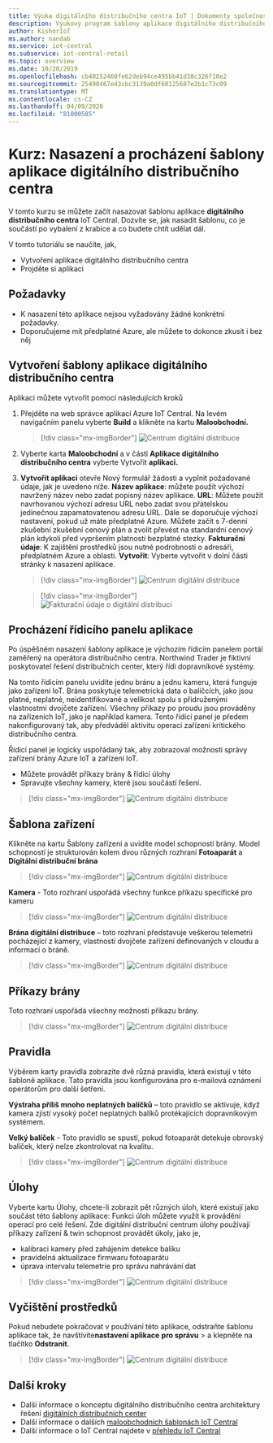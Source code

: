 ```yaml
---
title: Výuka digitálního distribučního centra IoT | Dokumenty společnosti Microsoft
description: Výukový program šablony aplikace digitálního distribučního centra pro IoT Central
author: KishorIoT
ms.author: nandab
ms.service: iot-central
ms.subservice: iot-central-retail
ms.topic: overview
ms.date: 10/20/2019
ms.openlocfilehash: cb40252460fe62deb94ce495bb41d38c326f10e2
ms.sourcegitcommit: 25490467e43cbc3139a0df60125687e2b1c73c09
ms.translationtype: MT
ms.contentlocale: cs-CZ
ms.lasthandoff: 04/09/2020
ms.locfileid: "81000585"
---
```

# <a name="tutorial-deploy-and-walk-through-a-digital-distribution-center-application-template"></a>Kurz: Nasazení a procházení šablony aplikace digitálního distribučního centra



V tomto kurzu se můžete začít nasazovat šablonu aplikace **digitálního distribučního centra** IoT Central. Dozvíte se, jak nasadit šablonu, co je součástí po vybalení z krabice a co budete chtít udělat dál.

V tomto tutoriálu se naučíte, jak, 
* Vytvoření aplikace digitálního distribučního centra 
* Projděte si aplikaci 

## <a name="prerequisites"></a>Požadavky
* K nasazení této aplikace nejsou vyžadovány žádné konkrétní požadavky.
* Doporučujeme mít předplatné Azure, ale můžete to dokonce zkusit i bez něj

## <a name="create-digital-distribution-center-application-template"></a>Vytvoření šablony aplikace digitálního distribučního centra

Aplikaci můžete vytvořit pomocí následujících kroků

1. Přejděte na web správce aplikací Azure IoT Central. Na levém navigačním panelu vyberte **Build** a klikněte na kartu **Maloobchodní.**

    > [!div class="mx-imgBorder"]
    > ![Centrum digitální distribuce](./media/tutorial-iot-central-ddc/iotc-retail-homepage.png)

2. Vyberte karta **Maloobchodní** a v části **Aplikace digitálního distribučního centra** vyberte Vytvořit **aplikaci.**

3. **Vytvořit aplikaci** otevře Nový formulář žádosti a vyplnit požadované údaje, jak je uvedeno níže.
   **Název aplikace**: můžete použít výchozí navržený název nebo zadat popisný název aplikace.
   **URL**: Můžete použít navrhovanou výchozí adresu URL nebo zadat svou přátelskou jedinečnou zapamatovatenou adresu URL. Dále se doporučuje výchozí nastavení, pokud už máte předplatné Azure. Můžete začít s 7-denní zkušební zkušební cenový plán a zvolit převést na standardní cenový plán kdykoli před vypršením platnosti bezplatné stezky.
   **Fakturační údaje**: K zajištění prostředků jsou nutné podrobnosti o adresáři, předplatném Azure a oblasti.
   **Vytvořit**: Vyberte vytvořit v dolní části stránky k nasazení aplikace.

    > [!div class="mx-imgBorder"]
    > ![Centrum digitální distribuce](./media/tutorial-iot-central-ddc/ddc-create.png)

    > [!div class="mx-imgBorder"]
    > ![Fakturační údaje o digitální distribuci](./media/tutorial-iot-central-ddc/ddc-create-billinginfo.png)

## <a name="walk-through-the-application-dashboard"></a>Procházení řídicího panelu aplikace 

Po úspěšném nasazení šablony aplikace je výchozím řídicím panelem portál zaměřený na operátora distribučního centra. Northwind Trader je fiktivní poskytovatel řešení distribučních center, který řídí dopravníkové systémy. 

Na tomto řídicím panelu uvidíte jednu bránu a jednu kameru, která funguje jako zařízení IoT. Brána poskytuje telemetrická data o balíčcích, jako jsou platné, neplatné, neidentifikované a velikost spolu s přidruženými vlastnostmi dvojčete zařízení. Všechny příkazy po proudu jsou prováděny na zařízeních IoT, jako je například kamera. Tento řídicí panel je předem nakonfigurovaný tak, aby předváděl aktivitu operací zařízení kritického distribučního centra.

Řídicí panel je logicky uspořádaný tak, aby zobrazoval možnosti správy zařízení brány Azure IoT a zařízení IoT.  
   * Můžete provádět příkazy brány & řídicí úlohy
   * Spravujte všechny kamery, které jsou součástí řešení. 

> [!div class="mx-imgBorder"]
> ![Centrum digitální distribuce](./media/tutorial-iot-central-ddc/ddc-dashboard.png)

## <a name="device-template"></a>Šablona zařízení

Klikněte na kartu Šablony zařízení a uvidíte model schopností brány. Model schopností je strukturován kolem dvou různých rozhraní **Fotoaparát** a **Digitální distribuční brána**

> [!div class="mx-imgBorder"]
> ![Centrum digitální distribuce](./media/tutorial-iot-central-ddc/ddc-devicetemplate1.png)

**Kamera** - Toto rozhraní uspořádá všechny funkce příkazu specifické pro kameru 

> [!div class="mx-imgBorder"]
> ![Centrum digitální distribuce](./media/tutorial-iot-central-ddc/ddc-camera.png)

**Brána digitální distribuce** – toto rozhraní představuje veškerou telemetrii pocházející z kamery, vlastností dvojčete zařízení definovaných v cloudu a informací o bráně.

> [!div class="mx-imgBorder"]
> ![Centrum digitální distribuce](./media/tutorial-iot-central-ddc/ddc-devicetemplate1.png)


## <a name="gateway-commands"></a>Příkazy brány
Toto rozhraní uspořádá všechny možnosti příkazu brány.

> [!div class="mx-imgBorder"]
> ![Centrum digitální distribuce](./media/tutorial-iot-central-ddc/ddc-camera.png)

## <a name="rules"></a>Pravidla
Výběrem karty pravidla zobrazíte dvě různá pravidla, která existují v této šabloně aplikace. Tato pravidla jsou konfigurována pro e-mailová oznámení operátorům pro další šetření.

 **Výstraha příliš mnoho neplatných balíčků** – toto pravidlo se aktivuje, když kamera zjistí vysoký počet neplatných balíků protékajících dopravníkovým systémem.
 
**Velký balíček** - Toto pravidlo se spustí, pokud fotoaparát detekuje obrovský balíček, který nelze zkontrolovat na kvalitu. 

> [!div class="mx-imgBorder"]
> ![Centrum digitální distribuce](./media/tutorial-iot-central-ddc/ddc-rules.png)

## <a name="jobs"></a>Úlohy
Vyberte kartu Úlohy, chcete-li zobrazit pět různých úloh, které existují jako součást této šablony aplikace: Funkci úloh můžete využít k provádění operací pro celé řešení. Zde digitální distribuční centrum úlohy používají příkazy zařízení & twin schopnost provádět úkoly, jako je,
   * kalibraci kamery před zahájením detekce balíku 
   * pravidelná aktualizace firmwaru fotoaparátu
   * úprava intervalu telemetrie pro správu nahrávání dat

> [!div class="mx-imgBorder"]
> ![Centrum digitální distribuce](./media/tutorial-iot-central-ddc/ddc-jobs.png)

## <a name="clean-up-resources"></a>Vyčištění prostředků
Pokud nebudete pokračovat v používání této aplikace, odstraňte šablonu aplikace tak, že navštívíte**nastavení aplikace** **pro správu** > a klepněte na tlačítko **Odstranit**.

> [!div class="mx-imgBorder"]
> ![Centrum digitální distribuce](./media/tutorial-iot-central-ddc/ddc-cleanup.png)

## <a name="next-steps"></a>Další kroky
* Další informace o konceptu digitálního distribučního centra architektury řešení [digitálních distribučních center](./architecture-digital-distribution-center.md)
* Další informace o dalších [maloobchodních šablonách IoT Central](./overview-iot-central-retail.md)
* Další informace o IoT Central najdete v [přehledu IoT Central](../core/overview-iot-central.md)
